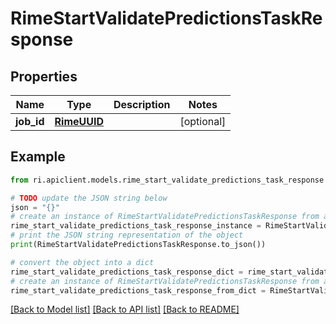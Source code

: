 # RimeStartValidatePredictionsTaskResponse


## Properties

Name | Type | Description | Notes
------------ | ------------- | ------------- | -------------
**job_id** | [**RimeUUID**](RimeUUID.md) |  | [optional] 

## Example

```python
from ri.apiclient.models.rime_start_validate_predictions_task_response import RimeStartValidatePredictionsTaskResponse

# TODO update the JSON string below
json = "{}"
# create an instance of RimeStartValidatePredictionsTaskResponse from a JSON string
rime_start_validate_predictions_task_response_instance = RimeStartValidatePredictionsTaskResponse.from_json(json)
# print the JSON string representation of the object
print(RimeStartValidatePredictionsTaskResponse.to_json())

# convert the object into a dict
rime_start_validate_predictions_task_response_dict = rime_start_validate_predictions_task_response_instance.to_dict()
# create an instance of RimeStartValidatePredictionsTaskResponse from a dict
rime_start_validate_predictions_task_response_from_dict = RimeStartValidatePredictionsTaskResponse.from_dict(rime_start_validate_predictions_task_response_dict)
```
[[Back to Model list]](../README.md#documentation-for-models) [[Back to API list]](../README.md#documentation-for-api-endpoints) [[Back to README]](../README.md)


